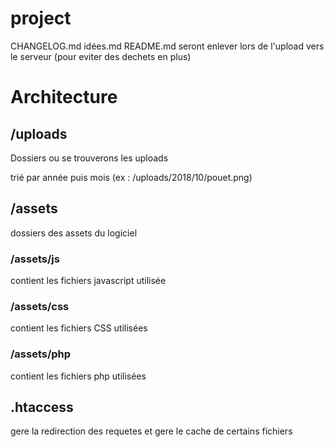 # project

CHANGELOG.md
idées.md
README.md seront enlever lors de l'upload vers le serveur (pour eviter des dechets en plus)

# Architecture

## /uploads
Dossiers ou se trouverons les uploads

trié par année puis mois (ex : /uploads/2018/10/pouet.png)

## /assets
dossiers des assets du logiciel

### /assets/js
contient les fichiers javascript utilisée

### /assets/css
contient les fichiers CSS utilisées

### /assets/php
contient les fichiers php utilisées


## .htaccess
gere la redirection des requetes et gere le cache de certains fichiers